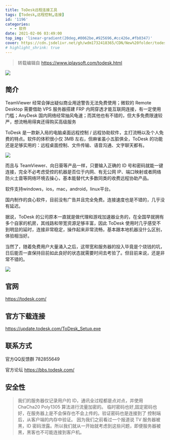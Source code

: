 ```yaml
---
title: ToDesk远程连接工具
tags: [Todesk,远程控制,连接]
id: '1196'
categories:
  - - 软件
date: 2021-02-06 03:49:00
top_img: 'linear-gradient(20deg,#0062be,#925696,#cc426e,#fb0347)'
cover: https://cdn.jsdelivr.net/gh/wdm1732418365/CDN/New%20folder/todesk.png
# highlight_shrink: true
---
```


> 转载编辑自 https://www.iplaysoft.com/todesk.html

![](https://cdn.jsdelivr.net/gh/wdm1732418365/CDN/New%20folder/todesk.png)

## 简介

TeamViewer 经常会弹出疑似商业用途警告无法免费使用；微软的 Remote Desktop 需要借助 VPS 服务器搭建 FRP 内网穿透才能互联网连接，有一定使用门槛；AnyDesk 国内网络经常抽风龟速；而其他也有不错的，但大多免费限速较严，想流畅用得爽还得购买高级服务

ToDesk 是一款新入局的电脑桌面远程控制 / 远程协助软件，主打流畅以及个人免费的特点。软件的体积很小仅 3MB 左右，但麻雀虽小五脏俱全，ToDesk 的功能还是足够实用的：远程桌面控制、文件传输、语音沟通、文字聊天都有。

![](https://cdn.jsdelivr.net/gh/wdm1732418365/CDN/New%20folder/Snipaste_2021-02-06_04-08-01.webp)

而且与 TeamViewer、向日葵等产品一样，只要输入正确的 ID 号和密码就能一键连接，完全不必考虑受控的机器是否位于内网、有无公网 IP、端口映射或者网络防火土啬等网络环境去操心，基本能替代大多数同类的收费远程协助产品。

软件支持windows，ios，mac，android，linux平台。

国内制作的良心软件，目前没有广告并且完全免费。连接速度也是不错的，几乎没有延迟。

据说，ToDesk 的公司原本一直就是做代理和游戏加速器业务的，在全国早就拥有多个自家的机房，其线路和带宽资源足够丰富，因此 ToDesk 使用时几乎感受不到明显的延时，连接非常稳定，操作起来非常流畅，基本跟本地机器没什么区别，体验相当好。

当然了，随着免费用户大量涌入之后，这带宽和服务器的投入毕竟是个烧钱的坑，日后能否一直保持目前如此良好的状态就需要时间去考验了。但目前来说，还是非常不错的。

![](https://cdn.jsdelivr.net/gh/wdm1732418365/CDN/New%20folder/Snipaste_2021-02-06_04-08-24.webp)

## 官网

https://todesk.com/

## 官方下载连接

https://update.todesk.com/ToDesk_Setup.exe

## 联系方式

官方QQ反馈群 782855649

官方论坛 https://bbs.todesk.com/

## 安全性

>我们的服务器仅记录用户的 ID，通讯全过程都是点对点，并使用 ChaCha20 Poly1305 算法进行流量加密的。
>临时密码也好,固定密码也好，在服务器上是不会保存也不会上传的。验证密码也是连接到了 控制端后，从客户端的内存中验证。
>因为我们之前看过一个报道说 TV 服务器被黑，ID 密码泄露。所以我们就从一开始就考虑到这些问题，即便服务器被黑，黑客也不可能连接到客户机。
